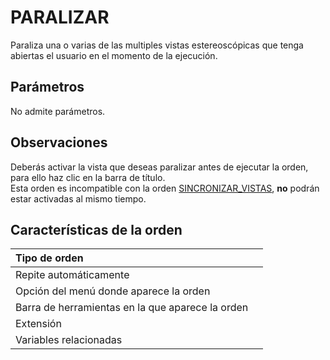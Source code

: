 # PARALIZAR

Paraliza una o varias de las multiples vistas estereoscópicas que tenga abiertas el usuario en el momento de la ejecución.

## Parámetros

No admite parámetros.

## Observaciones

Deberás activar la vista que deseas paralizar antes de ejecutar la orden, para ello haz clic en la barra de título.  
Esta orden es incompatible con la orden [SINCRONIZAR\_VISTAS](/digi3d-net/referencia/digi3d.net/ventana-fotogrametrica/ordenes-1/p/SINCRONIZAR_VISTAS.html), **no** podrán estar activadas al mismo tiempo.

## Características de la orden

| Tipo de orden |  |
| :--- | :--- |
| Repite automáticamente |  |
| Opción del menú donde aparece la orden |  |
| Barra de herramientas en la que aparece la orden |  |
| Extensión |  |
| Variables relacionadas |  |

